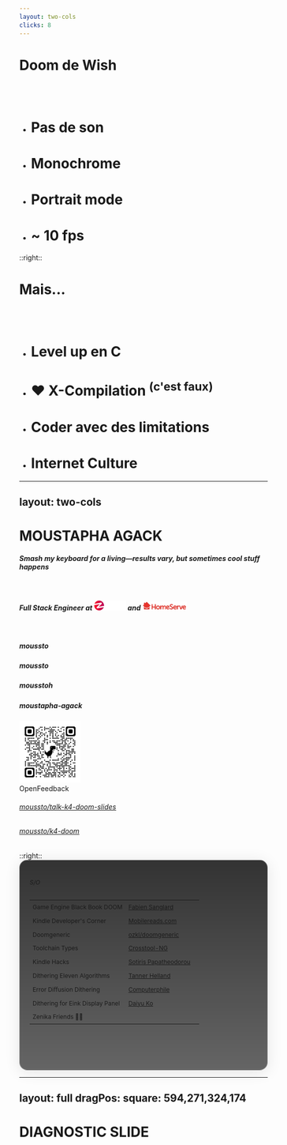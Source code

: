 ```yaml
---
layout: two-cols
clicks: 8
---
```


# <div class="doom-gradient">Doom de Wish</div>

<br />
<br />

<v-clicks>

- <h1>Pas de son </h1>
- <h1> Monochrome </h1>
- <h1> Portrait mode </h1>
- <h1> ~ 10 fps </h1>

</v-clicks>

::right::

# <div class="doom-gradient" v-click=5>Mais...</div>

<br />
<br />

<v-clicks>

- <h1>Level up en C</h1>
- <h1>❤️ X-Compilation <sup>(c'est faux)</sup></h1>
- <h1>Coder avec des limitations</h1>
- <h1>Internet Culture</h1>

</v-clicks>

---
layout: two-cols
---

# <div class="doom-gradient">MOUSTAPHA AGACK</div>

<div class="flex flex-col h-full">

<div class="w-4/5 h-3/4">

##### _Smash my keyboard for a living—results vary, but sometimes cool stuff happens_

<br/>

##### Full Stack Engineer at <img src="./assets/zenika.png" width=65 pb-0.5 pl-1 pr-1 inline> and <img src="./assets/homeserve-inline.png" width=90 pl-1 pb-0.5 inline>

<br/>

<div class="grid grid-cols-2 pt-3">
  <div>

##### <logos-bluesky class="social-icon"/> moussto

##### <mdi-github class="social-icon"/> moussto

##### <logos-twitter class="social-icon"/> mousstoh

##### <logos-linkedin-icon class="social-icon"/> moustapha-agack

  </div>

  <div class="ml-15 text-center">
    <div class="magic-border"><img src="./assets/riviera-qr.png" width=125></div>
    <div class="mt-3">OpenFeedback</div>
  </div>

</div>

</div>

<div class="sources justify-self-end">

###### <streamline-computer-screen-1-screen-device-electronics-monitor-diplay-computer class="source-icon"/>[moussto/talk-k4-doom-slides](https://github.com/Moussto/talk-k4-doom-slides/)

###### <streamline-programming-script-file-code-1-code-files-angle-programming-file-bracket class="source-icon"/>[moussto/k4-doom](https://github.com/Moussto/k4-doom)

</div>

</div>
::right::

<div class="thanks" w-full h-full>

###### S/O <streamline-hearts-symbol />

|                                  |                                                                                                                                      |                                                                                |
| -------------------------------- | ------------------------------------------------------------------------------------------------------------------------------------ | ------------------------------------------------------------------------------ |
| Game Engine Black Book DOOM      | [Fabien Sanglard](https://fabiensanglard.net/gebbdoom/)                                                                              | <streamline-interface-content-book-content-books-book-close/>                  |
| Kindle Developer's Corner        | [Mobilereads.com](https://www.mobileread.com/forums/forumdisplay.php?f=150)                                                          | <streamline-interface-layout-2-column-header-layout-layouts-masthead-sidebar/> |
| Doomgeneric                      | [ozkl/doomgeneric](https://github.com/ozkl/doomgeneric)                                                                              | <streamline-code-monitor-1 />                                                  |
| Toolchain Types                  | [Crosstool-NG](https://crosstool-ng.github.io/docs/toolchain-types/)                                                                 | <streamline-interface-file-text-text-common-file />                            |
| Kindle Hacks                     | [Sotiris Papatheodorou](https://git.sr.ht/~sotirisp/kindle-hacks)                                                                    | <streamline-code-monitor-1 />                                                  |
| Dithering Eleven Algorithms      | [Tanner Helland](https://tannerhelland.com/2012/12/28/dithering-eleven-algorithms-source-code.html)                                  | <streamline-interface-file-text-text-common-file />                            |
| Error Diffusion Dithering        | [Computerphile](https://www.youtube.com/watch?v=ico4fJfohMQ)                                                                         | <streamline-computer-logo-youtube-youtube-clip-social-video/>                  |
| Dithering for Eink Display Panel | [Daiyu Ko](https://community.nxp.com/t5/i-MX-Processors-Knowledge-Base/Dithering-Implementation-for-Eink-Display-Panel/ta-p/1100219) | <streamline-interface-layout-2-column-header-layout-layouts-masthead-sidebar/> |
| Zenika Friends 🙏🏽                |                                                                                                                                      |                                                                                |

<br/>
<br/>
<br/>
<br/>

<div class="justify-self-end">
    <PoweredBySlidev class="slidev-thanks"/>
</div>

</div>

<style>
.source-icon {
    height: 13px;
    width: 13px;
    margin-right: 10px;
}

.social-icon {
    height: 20px;
    width: 20px;
    margin-right: 10px;
    margin-top: 5px;
}

.thanks {
    font-size: 12px;
    border-radius: 16px;
    box-shadow: 0 4px 30px rgba(0, 0, 0, 0.1);
    backdrop-filter: blur(4.7px);
    -webkit-backdrop-filter: blur(4.7px);
    border: 1px solid rgba(255, 255, 255, 0.3);
    padding: 20px;
    background: linear-gradient(rgba(0, 0, 0, 0.8), rgba(0, 0, 0, 0.7), rgba(0, 0, 0, 0.6)), url("/assets/img/doom_bg.png");
    background-position: center top;
}

td {
    padding-top: 0.4rem;
    padding-bottom: 0.4rem;
}

</style>

---
layout: full
dragPos:
  square: 594,271,324,174
---

# <div class="doom-gradient">DIAGNOSTIC SLIDE</div>

<RenderWhen context="visible" class="stream-on-term-container">
    <StreamOnTerminal/>
</RenderWhen>

<br />

<AudioDiagnostic />

<style>
.stream-on-term-container {
    height: 50%;
}
</style>
